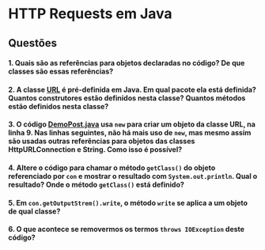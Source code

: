 # HTTP Requests em Java

## Questões
#### 1. Quais são as referências para objetos declaradas no código? De que classes são essas referências?
#### 2. A classe [URL](https://docs.oracle.com/javase/8/docs/api/java/net/URL.html) é pré-definida em Java. Em qual pacote ela está definida? Quantos construtores estão definidos nesta classe? Quantos métodos estão definidos nesta classe?
#### 3. O código [DemoPost.java](src/DemoPost.java) usa `new` para criar um objeto da classe URL, na linha 9. Nas linhas seguintes, não há mais uso de `new`, mas mesmo assim são usadas outras referências para objetos das classes HttpURLConnection e String. Como isso é possível?
#### 4. Altere o código para chamar o método `getClass()` do objeto referenciado por `con` e mostrar o resultado com `System.out.println`. Qual o resultado? Onde o método `getClass()` está definido?
#### 5. Em `con.getOutputStrem().write`, o método `write` se aplica a um objeto de qual classe?
#### 6. O que acontece se removermos os termos `throws IOException` deste código?